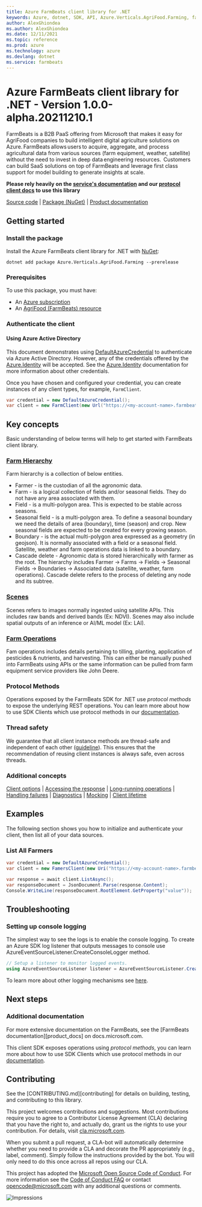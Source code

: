 ```yaml
---
title: Azure FarmBeats client library for .NET
keywords: Azure, dotnet, SDK, API, Azure.Verticals.AgriFood.Farming, farmbeats
author: AlexGhiondea
ms.author: AlexGhiondea
ms.date: 12/11/2021
ms.topic: reference
ms.prod: azure
ms.technology: azure
ms.devlang: dotnet
ms.service: farmbeats
---
```

# Azure FarmBeats client library for .NET - Version 1.0.0-alpha.20211210.1 


FarmBeats is a B2B PaaS offering from Microsoft that makes it easy for AgriFood companies to build intelligent digital agriculture solutions on Azure. FarmBeats allows users to acquire, aggregate, and process agricultural data from various sources (farm equipment, weather, satellite) without the need to invest in deep data engineering resources.  Customers can build SaaS solutions on top of FarmBeats and leverage first class support for model building to generate insights at scale.

**Please rely heavily on the [service's documentation][product_documentation] and our [protocol client docs][protocol_client_quickstart] to use this library**

[Source code][source_code] | [Package (NuGet)][client_nuget_package] | [Product documentation][product_documentation]

## Getting started

### Install the package

Install the Azure FarmBeats client library for .NET with [NuGet][client_nuget_package]:

```dotnetcli
dotnet add package Azure.Verticals.AgriFood.Farming --prerelease
```

### Prerequisites

To use this package, you must have:

- An [Azure subscription][azure_subscription] 
- An [AgriFood (FarmBeats) resource][install_farmbeats]

### Authenticate the client

#### Using Azure Active Directory

This document demonstrates using [DefaultAzureCredential][default_cred_ref] to authenticate via Azure Active Directory. However, any of the credentials offered by the [Azure.Identity][azure_identity] will be accepted. See the [Azure.Identity][azure_identity] documentation for more information about other credentials.

Once you have chosen and configured your credential, you can create instances of any client types, for example, `FarmClient`.

```C#
var credential = new DefaultAzureCredential();
var client = new FarmClient(new Url("https://<my-account-name>.farmbeats.azure.net"), credential);
```

## Key concepts

Basic understanding of below terms will help to get started with FarmBeats client library.

### [Farm Hierarchy][farm_hierarchy]
Farm hierarchy is a collection of below entities.
- Farmer - is the custodian of all the agronomic data.
- Farm - is a logical collection of fields and/or seasonal fields. They do not have any area associated with them.
- Field - is a multi-polygon area. This is expected to be stable across seasons.
- Seasonal field - is a multi-polygon area. To define a seasonal boundary we need the details of area (boundary), time (season) and crop. New seasonal fields are expected to be created for every growing season.
- Boundary - is the actual multi-polygon area expressed as a geometry (in geojson). It is normally associated with a field or a seasonal field. Satellite, weather and farm operations data is linked to a boundary.
- Cascade delete - Agronomic data is stored hierarchically with farmer as the root. The hierarchy includes Farmer -> Farms -> Fields -> Seasonal Fields -> Boundaries -> Associated data (satellite, weather, farm operations). Cascade delete refers to the process of deleting any node and its subtree. 

### [Scenes][scenes]
Scenes refers to images normally ingested using satellite APIs. This includes raw bands and derived bands (Ex: NDVI). Scenes may also include spatial outputs of an inference or AI/ML model (Ex: LAI).

### [Farm Operations][farm_operations_docs]
Fam operations includes details pertaining to tilling, planting, application of pesticides & nutrients, and harvesting. This can either be manually pushed into FarmBeats using APIs or the same information can be pulled from farm equipment service providers like John Deere. 

### Protocol Methods

Operations exposed by the FarmBeats SDK for .NET use *protocol methods* to expose the underlying REST operations. You can learn more about how to use SDK Clients which use protocol methods in our [documentation][protocol_client_quickstart].

### Thread safety

We guarantee that all client instance methods are thread-safe and independent of each other ([guideline](https://azure.github.io/azure-sdk/dotnet_introduction.html#dotnet-service-methods-thread-safety)). This ensures that the recommendation of reusing client instances is always safe, even across threads.

### Additional concepts
<!-- CLIENT COMMON BAR -->
[Client options](https://github.com/Azure/azure-sdk-for-net/blob/main/sdk/core/Azure.Core/README.md#configuring-service-clients-using-clientoptions) |
[Accessing the response](https://github.com/Azure/azure-sdk-for-net/blob/main/sdk/core/Azure.Core/README.md#accessing-http-response-details-using-responset) |
[Long-running operations](https://github.com/Azure/azure-sdk-for-net/blob/main/sdk/core/Azure.Core/README.md#consuming-long-running-operations-using-operationt) |
[Handling failures](https://github.com/Azure/azure-sdk-for-net/blob/main/sdk/core/Azure.Core/README.md#reporting-errors-requestfailedexception) |
[Diagnostics](https://github.com/Azure/azure-sdk-for-net/blob/main/sdk/core/Azure.Core/samples/Diagnostics.md) |
[Mocking](https://github.com/Azure/azure-sdk-for-net/blob/main/sdk/core/Azure.Core/README.md#mocking) |
[Client lifetime](https://devblogs.microsoft.com/azure-sdk/lifetime-management-and-thread-safety-guarantees-of-azure-sdk-net-clients/)
<!-- CLIENT COMMON BAR -->

## Examples

The following section shows you how to initialize and authenticate your client, then list all of your data sources.

### List All Farmers

```C#
var credential = new DefaultAzureCredential();
var client = new FamersClient(new Uri("https://<my-account-name>.farmbeats.azure.net"), credential);

var response = await client.ListAsync();
var responseDocument = JsonDocument.Parse(response.Content);
Console.WriteLine(responseDocument.RootElement.GetProperty("value"));
```

## Troubleshooting

### Setting up console logging
The simplest way to see the logs is to enable the console logging.
To create an Azure SDK log listener that outputs messages to console use AzureEventSourceListener.CreateConsoleLogger method.

```C#
// Setup a listener to monitor logged events.
using AzureEventSourceListener listener = AzureEventSourceListener.CreateConsoleLogger();
```

To learn more about other logging mechanisms see [here][azure_core_diagnostics].

## Next steps

### Additional documentation

For more extensive documentation on the FarmBeats, see the [FarmBeats documentation][product_docs] on docs.microsoft.com.

This client SDK exposes operations using *protocol methods*, you can learn more about how to use SDK Clients which use protocol methods in our [documentation][protocol_client_quickstart].

## Contributing

See the [CONTRIBUTING.md][contributing] for details on building, testing, and contributing to this library.

This project welcomes contributions and suggestions. Most contributions require you to agree to a Contributor License Agreement (CLA) declaring that you have the right to, and actually do, grant us the rights to use your contribution. For details, visit [cla.microsoft.com][cla].

When you submit a pull request, a CLA-bot will automatically determine whether you need to provide a CLA and decorate the PR appropriately (e.g., label, comment). Simply follow the instructions provided by the bot. You will only need to do this once across all repos using our CLA.

This project has adopted the [Microsoft Open Source Code of Conduct][code_of_conduct]. For more information see the [Code of Conduct FAQ][coc_faq] or contact [opencode@microsoft.com][coc_contact] with any additional questions or comments.

<!-- LINKS -->
[source_code]: https://github.com/Azure/azure-sdk-for-net/tree/main/sdk/agrifood/Azure.Verticals.AgriFood.Farming
[client_nuget_package]: https://www.nuget.org/packages?q=Azure.Verticals.AgriFood.Farming
[product_documentation]: https://aka.ms/FarmBeatsProductDocumentationPaaS
[azure_identity]: https://github.com/Azure/azure-sdk-for-net/tree/main/sdk/identity/Azure.Identity
[protocol_client_quickstart]: https://aka.ms/azsdk/net/protocol/quickstart
[default_cred_ref]: https://docs.microsoft.com/dotnet/api/azure.identity.defaultazurecredential?view=azure-dotnet
[azure_subscription]: https://azure.microsoft.com/free/dotnet/
[azure_core_diagnostics]: https://github.com/Azure/azure-sdk-for-net/blob/main/sdk/core/Azure.Core/samples/Diagnostics.md
[scenes]: https://aka.ms/FarmBeatsSatellitePaaSDocumentation
[farm_operations_docs]: https://aka.ms/FarmBeatsFarmOperationsDocumentation
[farm_hierarchy]: https://aka.ms/FarmBeatsFarmHierarchyDocs
[install_farmbeats]: https://aka.ms/FarmBeatsInstallDocumentationPaaS
[cla]: https://cla.microsoft.com
[code_of_conduct]: https://opensource.microsoft.com/codeofconduct/
[coc_faq]: https://opensource.microsoft.com/codeofconduct/faq/
[coc_contact]: mailto:opencode@microsoft.com

![Impressions](https://azure-sdk-impressions.azurewebsites.net/api/impressions/azure-sdk-for-net%2Fsdk%2Fagrifood%2FAzure.Verticals.AgriFood.Farming%2FREADME.png)

